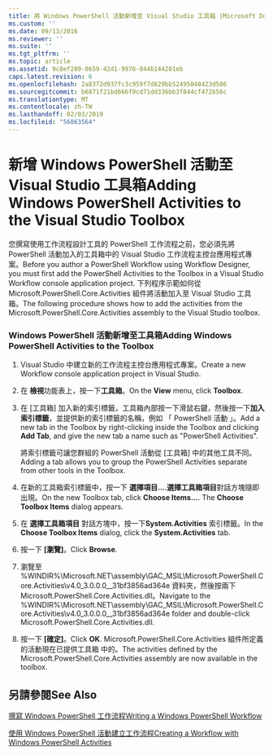 ```yaml
---
title: 將 Windows PowerShell 活動新增至 Visual Studio 工具箱 |Microsoft Docs
ms.custom: ''
ms.date: 09/13/2016
ms.reviewer: ''
ms.suite: ''
ms.tgt_pltfrm: ''
ms.topic: article
ms.assetid: 9c8ef289-0659-42d1-9976-044b144201eb
caps.latest.revision: 6
ms.openlocfilehash: 2a8372d937fc3c959f7d829bb52495048423d506
ms.sourcegitcommit: b6871f21bd666f9cd71dd336bb3f844cf472b56c
ms.translationtype: MT
ms.contentlocale: zh-TW
ms.lasthandoff: 02/03/2019
ms.locfileid: "56863564"
---
```

# <a name="adding-windows-powershell-activities-to-the-visual-studio-toolbox"></a><span data-ttu-id="3e203-102">新增 Windows PowerShell 活動至 Visual Studio 工具箱</span><span class="sxs-lookup"><span data-stu-id="3e203-102">Adding Windows PowerShell Activities to the Visual Studio Toolbox</span></span>

<span data-ttu-id="3e203-103">您撰寫使用工作流程設計工具的 PowerShell 工作流程之前，您必須先將 PowerShell 活動加入的工具箱中的 Visual Studio 工作流程主控台應用程式專案。</span><span class="sxs-lookup"><span data-stu-id="3e203-103">Before you author a PowerShell Workflow using Workflow Designer, you must first add the PowerShell Activities to the Toolbox in a Visual Studio Workflow console application project.</span></span> <span data-ttu-id="3e203-104">下列程序示範如何從 Microsoft.PowerShell.Core.Activities 組件將活動加入至 Visual Studio 工具箱。</span><span class="sxs-lookup"><span data-stu-id="3e203-104">The following procedure shows how to add the activities from the Microsoft.PowerShell.Core.Activities assembly to the Visual Studio toolbox.</span></span>

### <a name="adding-windows-powershell-activities-to-the-toolbox"></a><span data-ttu-id="3e203-105">Windows PowerShell 活動新增至工具箱</span><span class="sxs-lookup"><span data-stu-id="3e203-105">Adding Windows PowerShell Activities to the Toolbox</span></span>

1. <span data-ttu-id="3e203-106">Visual Studio 中建立新的工作流程主控台應用程式專案。</span><span class="sxs-lookup"><span data-stu-id="3e203-106">Create a new Workflow console application project in Visual Studio.</span></span>

2. <span data-ttu-id="3e203-107">在 **檢視**功能表上，按一下**工具箱**。</span><span class="sxs-lookup"><span data-stu-id="3e203-107">On the **View** menu, click **Toolbox**.</span></span>

3. <span data-ttu-id="3e203-108">在 [工具箱] 加入新的索引標籤，工具箱內部按一下滑鼠右鍵，然後按一下**加入索引標籤**，並提供新的索引標籤的名稱，例如 「 PowerShell 活動 」。</span><span class="sxs-lookup"><span data-stu-id="3e203-108">Add a new tab in the Toolbox by right-clicking inside the Toolbox and clicking **Add Tab**, and give the new tab a name such as "PowerShell Activities".</span></span>

   <span data-ttu-id="3e203-109">將索引標籤可讓您群組的 PowerShell 活動從 [工具箱] 中的其他工具不同。</span><span class="sxs-lookup"><span data-stu-id="3e203-109">Adding a tab allows you to group the PowerShell Activities separate from other tools in the Toolbox.</span></span>

4. <span data-ttu-id="3e203-110">在新的工具箱索引標籤中，按一下 **選擇項目...**.**選擇工具箱項目**對話方塊隨即出現。</span><span class="sxs-lookup"><span data-stu-id="3e203-110">On the new Toolbox tab, click **Choose Items...**. The **Choose Toolbox Items** dialog appears.</span></span>

5. <span data-ttu-id="3e203-111">在 **選擇工具箱項目** 對話方塊中，按一下**System.Activities**  索引標籤。</span><span class="sxs-lookup"><span data-stu-id="3e203-111">In the **Choose Toolbox Items** dialog, click the **System.Activities** tab.</span></span>

6. <span data-ttu-id="3e203-112">按一下 **[瀏覽]**。</span><span class="sxs-lookup"><span data-stu-id="3e203-112">Click **Browse**.</span></span>

7. <span data-ttu-id="3e203-113">瀏覽至 %WINDIR%\Microsoft.NET\assembly\GAC_MSIL\Microsoft.PowerShell.Core.Activities\v4.0_3.0.0.0__31bf3856ad364e 資料夾，然後按兩下 Microsoft.PowerShell.Core.Activities.dll。</span><span class="sxs-lookup"><span data-stu-id="3e203-113">Navigate to the %WINDIR%\Microsoft.NET\assembly\GAC_MSIL\Microsoft.PowerShell.Core.Activities\v4.0_3.0.0.0__31bf3856ad364e folder and double-click Microsoft.PowerShell.Core.Activities.dll.</span></span>

8. <span data-ttu-id="3e203-114">按一下 **[確定]**。</span><span class="sxs-lookup"><span data-stu-id="3e203-114">Click **OK**.</span></span> <span data-ttu-id="3e203-115">Microsoft.PowerShell.Core.Activities 組件所定義的活動現在已提供工具箱 中的。</span><span class="sxs-lookup"><span data-stu-id="3e203-115">The activities defined by the Microsoft.PowerShell.Core.Activities assembly are now available in the toolbox.</span></span>

## <a name="see-also"></a><span data-ttu-id="3e203-116">另請參閱</span><span class="sxs-lookup"><span data-stu-id="3e203-116">See Also</span></span>

[<span data-ttu-id="3e203-117">撰寫 Windows PowerShell 工作流程</span><span class="sxs-lookup"><span data-stu-id="3e203-117">Writing a Windows PowerShell Workflow</span></span>](./writing-a-windows-powershell-workflow.md)

[<span data-ttu-id="3e203-118">使用 Windows PowerShell 活動建立工作流程</span><span class="sxs-lookup"><span data-stu-id="3e203-118">Creating a Workflow with Windows PowerShell Activities</span></span>](./creating-a-workflow-with-windows-powershell-activities.md)